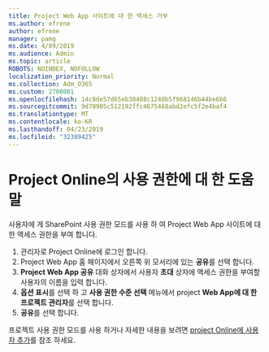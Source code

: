 ```yaml
---
title: Project Web App 사이트에 대 한 액세스 거부
ms.author: efrene
author: efrene
manager: pamg
ms.date: 4/09/2019
ms.audience: Admin
ms.topic: article
ROBOTS: NOINDEX, NOFOLLOW
localization_priority: Normal
ms.collection: Adm_O365
ms.custom: 2700001
ms.openlocfilehash: 14c8de57d65eb30408c1240b5f968146b44be6b6
ms.sourcegitcommit: 9d78905c512192ffc4675468abd2efc5f2e4baf4
ms.translationtype: MT
ms.contentlocale: ko-KR
ms.lasthandoff: 04/23/2019
ms.locfileid: "32389425"
---
```

# <a name="help-with-permissions-in-project-online"></a>Project Online의 사용 권한에 대 한 도움말

사용자에 게 SharePoint 사용 권한 모드를 사용 하 여 Project Web App 사이트에 대 한 액세스 권한을 부여 합니다.

1. 관리자로 Project Online에 로그인 합니다.
2. Project Web App 홈 페이지에서 오른쪽 위 모서리에 있는 **공유**를 선택 합니다.
3. **Project Web App 공유** 대화 상자에서 사용자 **초대** 상자에 액세스 권한을 부여할 사용자의 이름을 입력 합니다.
4. **옵션 표시**를 선택 하 고 **사용 권한 수준 선택** 메뉴에서 project **Web App에 대 한 프로젝트 관리자**를 선택 합니다.
5. **공유**를 선택 합니다.

프로젝트 사용 권한 모드를 사용 하거나 자세한 내용을 보려면 [project Online에 사용자 추가](https://docs.microsoft.com/projectonline/step-2-add-people-to-project-online)를 참조 하세요.


  

